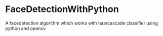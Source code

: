 # FaceDetectionWithPython
A facedetection algorithm which works with haarcascade classifier using python and opencv
